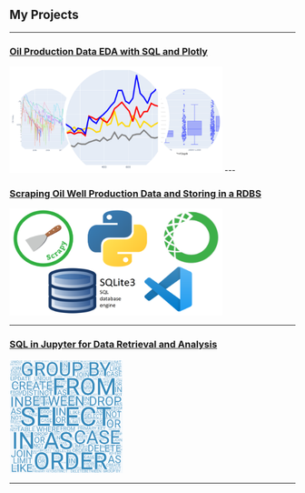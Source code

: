 ## My Projects

---

### [Oil Production Data EDA with SQL and Plotly](/page_EDA.md)
<img src="images/plotly thumbnail.PNG?raw=true" width="375" height="188">
---

### [Scraping Oil Well Production Data and Storing in a RDBS](/page_scrapy.md)
<img src="images/scraping_collage_2.PNG?raw=true" width="375" height="188">

---
### [SQL in Jupyter for Data Retrieval and Analysis](/page_sql.md)
<img src="images/collage_thumbnail_sql.PNG?raw=true" width="200" height="200">

---

